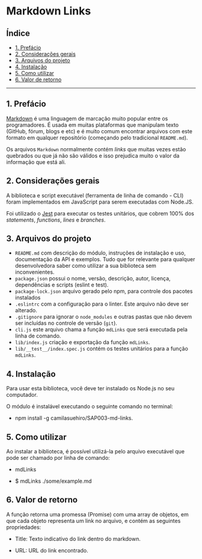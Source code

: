 # Markdown Links

## Índice

* [1. Prefácio](#1-prefácio)
* [2. Considerações gerais](#2-considerações-gerais)
* [3. Arquivos do projeto](#3-arquivos-do-projeto)
* [4. Instalação](#4-instalação)
* [5. Como utilizar](#5-como-utilizar)
* [6. Valor de retorno](#6-valor-de-retorno)

***

## 1. Prefácio

[Markdown](https://pt.wikipedia.org/wiki/Markdown) é uma linguagem de marcação
muito popular entre os programadores. É usada em muitas plataformas que
manipulam texto (GitHub, fórum, blogs e etc) e é muito comum encontrar arquivos
com este formato em qualquer repositório (começando pelo tradicional
`README.md`).

Os arquivos `Markdown` normalmente contém _links_ que muitas vezes estão
quebrados ou que já não são válidos e isso prejudica muito o valor da
informação que está ali.

## 2. Considerações gerais

A biblioteca e script executável (ferramenta de linha de comando - CLI) foram implementados em JavaScript para serem executadas com Node.JS. 

Foi utilizado o [Jest](https://jestjs.io/) para executar os testes unitários, que cobrem 100% dos _statements_, _functions_,
  _lines_ e _branches_. 

## 3. Arquivos do projeto

* `README.md` com descrição do módulo, instruções de instalação e uso,
  documentação da API e exemplos. Tudo que for relevante para qualquer
  desenvolvedora saber como utilizar a sua biblioteca sem inconvenientes.
* `package.json` possui o nome, versão, descrição, autor, licença,
  dependências e scripts (eslint e test).
* `package-lock.json` arquivo gerado pelo npm, para controle dos pacotes
  instalados
* `.eslintrc` com a configuração para o linter. Este arquivo não deve ser
  alterado.
* `.gitignore` para ignorar o `node_modules` e outras pastas que não devem ser
  incluídas no controle de versão (`git`).
* `cli.js` este arquivo chama a função `mdLinks` que será executada pela
  linha de comando.
* `lib/index.js` criação e exportação da função `mdLinks`.
* `lib/__test__/index.spec.js` contém os testes unitários para a função
  `mdLinks`.

##  4. Instalação

Para usar esta biblioteca, você deve ter instalado os Node.js no seu computador.

O módulo é instalável executando o seguinte comando no terminal:

* npm install -g camilasuehiro/SAP003-md-links.

## 5. Como utilizar

Ao instalar a biblioteca, é possível utilizá-la pelo arquivo executável que pode ser chamado por linha de comando:

* mdLinks <path-to-file>

* $ mdLinks ./some/example.md

## 6. Valor de retorno

A função retorna uma promessa (Promise) com uma array de objetos, em que cada objeto representa um link no arquivo, e contém as seguintes propriedades:

* Title: Texto indicativo do link dentro do markdown.

* URL: URL do link encontrado.
